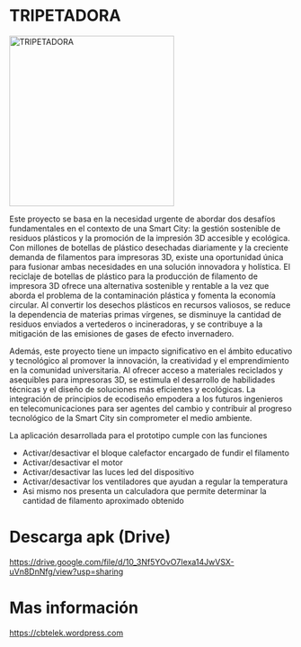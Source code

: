 # TRIPETADORA




<img alt="TRIPETADORA" src="https://github.com/user-attachments/assets/55d442e2-0730-4e3f-b7c7-dadc98ae8ac8" width="293" height="303" />




Este proyecto se basa en la necesidad urgente de abordar dos desafíos fundamentales en el contexto de una Smart City: la gestión sostenible 
de residuos plásticos y la promoción de la impresión 3D accesible y ecológica. Con millones de botellas de plástico desechadas diariamente y 
la creciente demanda de filamentos para impresoras 3D, existe una oportunidad única para fusionar ambas necesidades en una solución innovadora 
y holística. El reciclaje de botellas de plástico para la producción de filamento de impresora 3D ofrece una alternativa sostenible y rentable 
a la vez que aborda el problema de la contaminación plástica y fomenta la economía circular. Al convertir los desechos plásticos en recursos 
valiosos, se reduce la dependencia de materias primas vírgenes, se disminuye la cantidad de residuos enviados a vertederos o incineradoras, y
se contribuye a la mitigación de las emisiones de gases de efecto invernadero.

Además, este proyecto tiene un impacto significativo en el ámbito educativo y tecnológico al promover la innovación, la creatividad y el 
emprendimiento en la comunidad universitaria. Al ofrecer acceso a materiales reciclados y asequibles para impresoras 3D, se estimula el 
desarrollo de habilidades técnicas y el diseño de soluciones más eficientes y ecológicas. La integración de principios de ecodiseño empodera
a los futuros ingenieros en telecomunicaciones para ser agentes del cambio y contribuir al progreso tecnológico de la Smart City sin 
comprometer el medio ambiente.


La aplicación desarrollada para el prototipo cumple con las funciones
* Activar/desactivar el bloque calefactor encargado de fundir el filamento
* Activar/desactivar el motor
* Activar/desactivar las luces led del dispositivo
* Activar/desactivar los ventiladores que ayudan a regular la temperatura
* Asi mismo nos presenta un calculadora que permite determinar la cantidad de filamento aproximado obtenido

# Descarga apk (Drive)
https://drive.google.com/file/d/10_3Nf5YOvO7Iexa14JwVSX-uVn8DnNfg/view?usp=sharing


# Mas información
https://cbtelek.wordpress.com
